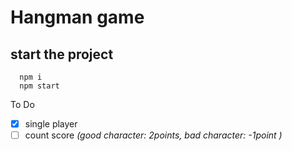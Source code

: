 # Hangman game

## start the project

```
  npm i
  npm start
```

To Do

- [x] single player
- [ ] count score _(good character: 2points, bad character: -1point )_
